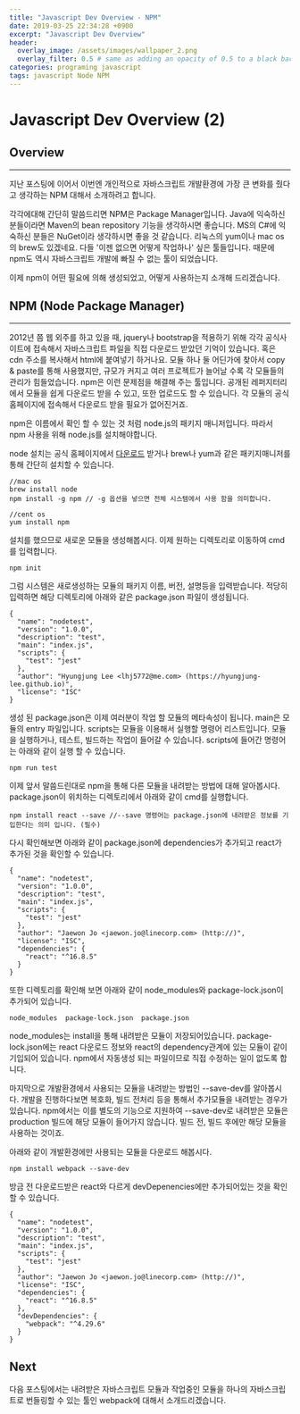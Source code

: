 ```yaml
---
title: "Javascript Dev Overview - NPM"
date: 2019-03-25 22:34:28 +0900
excerpt: "Javascript Dev Overview"
header:
  overlay_image: /assets/images/wallpaper_2.png
  overlay_filter: 0.5 # same as adding an opacity of 0.5 to a black background
categories: programing javascript
tags: javascript Node NPM
---
```

Javascript Dev Overview (2)
=============

## Overview
* * *

지난 포스팅에 이어서 이번엔 개인적으로 자바스크립트 개발환경에 가장 큰 변화를 줬다고 생각하는
NPM 대해서 소개하려고 합니다.

각각에대해 간단히 말씀드리면 NPM은 Package Manager입니다. 
Java에 익숙하신 분들이라면 Maven의 bean repository 기능을 생각하시면 좋습니다.
MS의 C#에 익숙하신 분들은 NuGet이라 생각하시면 좋을 것 같습니다.
리눅스의 yum이나 mac os의 brew도 있겠네요.
다들 '이젠 없으면 어떻게 작업하나' 싶은 툴들입니다. 
때문에 npm도 역시 자바스크립트 개발에 빠질 수 없는 툴이 되었습니다.

이제 npm이 어떤 필요에 의해 생성되었고, 어떻게 사용하는지 소개해 드리겠습니다.

## NPM (Node Package Manager)
* * *

2012년 쯤 웹 외주를 하고 있을 때, jquery나 bootstrap을 적용하기 위해 각각 공식사이트에 접속해서 자바스크립트 파일을 직접 다운로드 받았던 기억이 있습니다. 혹은 cdn 주소를 복사해서 html에 붙여넣기 하거나요.
모듈 하나 둘 어딘가에 찾아서 copy & paste를 통해 사용했지만, 규모가 커지고 여러 프로젝트가 늘어날 수록 각 모듈들의 관리가 힘들었습니다.
npm은 이런 문제점을 해결해 주는 툴입니다. 
공개된 레퍼지터리에서 모듈을 쉽게 다운로드 받을 수 있고, 또한 업로드도 할 수 있습니다.
각 모듈의 공식홈페이지에 접속해서 다운로드 받을 필요가 없어진거죠.

npm은 이름에서 확인 할 수 있는 것 처럼 node.js의 패키지 매니저입니다. 따라서 npm 사용을 위해 node.js를 설치해야합니다.

node 설치는 공식 홈페이지에서 [다운로드](https://nodejs.org/ko/) 받거나 brew나 yum과 같은 패키지매니저를 통해 간단히 설치할 수 있습니다.

```
//mac os
brew install node
npm install -g npm // -g 옵션을 넣으면 전체 시스템에서 사용 함을 의미합니다.

//cent os
yum install npm
```

설치를 했으므로 새로운 모듈을 생성해봅시다.
이제 원하는 디렉토리로 이동하여 cmd를 입력합니다.

```
npm init
```

그럼 시스템은 새로생성하는 모듈의 패키지 이름, 버전, 설명등을 입력받습니다.
적당히 입력하면 해당 디렉토리에 아래와 같은 package.json 파일이 생성됩니다.
```
{
  "name": "nodetest",
  "version": "1.0.0",
  "description": "test",
  "main": "index.js",
  "scripts": {
    "test": "jest"
  },
  "author": "Hyungjung Lee <lhj5772@me.com> (https://hyungjung-lee.github.io)",
  "license": "ISC"
}
```
생성 된 package.json은 이제 여러분이 작업 할 모듈의 메타속성이 됩니다.
main은 모듈의 entry 파일입니다.
scripts는 모듈을 이용해서 실행할 명령어 리스트입니다. 모듈을 실행하거나, 테스트, 빌드하는 작업이 들어갈 수 있습니다.
scripts에 들어간 명령어는 아래와 같이 실행 할 수 있습니다.
```
npm run test
```

이제 앞서 말씀드린대로 npm을 통해 다른 모듈을 내려받는 방법에 대해 알아봅시다.
package.json이 위치하는 디렉토리에서 아래와 같이 cmd를 실행합니다.

```
npm install react --save //--save 명령어는 package.json에 내려받은 정보를 기입한다는 의미 입니다. (필수)
```

다시 확인해보면 아래와 같이 package.json에 dependencies가 추가되고 react가 추가된 것을 확인할 수 있습니다.
```
{
  "name": "nodetest",
  "version": "1.0.0",
  "description": "test",
  "main": "index.js",
  "scripts": {
    "test": "jest"
  },
  "author": "Jaewon Jo <jaewon.jo@linecorp.com> (http://)",
  "license": "ISC",
  "dependencies": {
    "react": "^16.8.5"
  }
}
```

또한 디렉토리를 확인해 보면 아래와 같이 node_modules와 package-lock.json이 추가되어 있습니다.
```
node_modules  package-lock.json	 package.json
```

node_modules는 install을 통해 내려받은 모듈이 저장되어있습니다.
package-lock.json에는 react 다운로드 정보와 react의 dependency관계에 있는 모듈이 같이 기입되어 있습니다.
npm에서 자동생성 되는 파일이므로 직접 수정하는 일이 없도록 합니다.

마지막으로 개발환경에서 사용되는 모듈을 내려받는 방법인 --save-dev를 알아봅시다.
개발을 진행하다보면 복호화, 빌드 전처리 등을 통해서 추가모듈을 내려받는 경우가 있습니다.
npm에서는 이를 별도의 기능으로 지원하여 --save-dev로 내려받은 모듈은 production 빌드에 해당 모듈이 들어가지 않습니다.
빌드 전, 빌드 후에만 해당 모듈을 사용하는 것이죠.

아래와 같이 개발환경에만 사용되는 모듈을 다운로드 해봅시다.
```
npm install webpack --save-dev
```

방금 전 다운로드받은 react와 다르게 devDepenencies에만 추가되어있는 것을 확인할 수 있습니다.

```
{
  "name": "nodetest",
  "version": "1.0.0",
  "description": "test",
  "main": "index.js",
  "scripts": {
    "test": "jest"
  },
  "author": "Jaewon Jo <jaewon.jo@linecorp.com> (http://)",
  "license": "ISC",
  "dependencies": {
    "react": "^16.8.5"
  },
  "devDependencies": {
    "webpack": "^4.29.6"
  }
}

```

## Next

다음 포스팅에서는 내려받은 자바스크립트 모듈과 작업중인 모듈을 하나의 자바스크립트로 번들링할 수 있는 툴인 
webpack에 대해서 소개드리겠습니다.